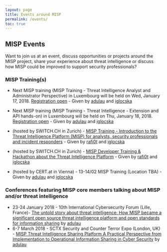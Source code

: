 ```yaml
---
layout: page
title: Events around MISP
permalink: /events/
toc: true
---
```


## MISP Events

Want to join us at an event, discuss opportunities or projects around the MISP project, share your experience about threat intelligence or discuss how MISP could be improved to support security professionals?

### MISP Training(s)


- Next MISP training (MISP Training - Threat Intelligence Analyst and Administrator Perspective) in Luxembourg will be held on Wed, January 17, 2018. [Registration open](https://www.eventbrite.com/e/misp-training-threat-intelligence-analyst-and-administrator-perspective-tickets-41038260542?aff=es2) - Given by [adulau](https://twitter.com/adulau) and [iglocska](https://twitter.com/Iglocska)
- Next MISP training (MISP Training - Threat Intelligence - Extension and API hands-on) in Luxembourg will be held on Thu, January 18, 2018. [Registration open](https://www.eventbrite.com/e/misp-training-threat-intelligence-extension-and-api-hands-on-tickets-41038554421?aff=es2) - Given by [adulau](https://twitter.com/adulau) and [iglocska](https://twitter.com/Iglocska)

- (hosted by SWITCH.CH in Zurich) - [MISP Training - Introduction to the Threat Intelligence Platform (MISP) for analysts, security professionals and incident responders](https://www.eventbrite.com/e/misp-training-introduction-to-the-threat-intelligence-platform-misp-for-analysts-security-tickets-41313905002?aff=es2) - Given by [rafi0t](https://twitter.com/rafi0t/) and [iglocska](https://twitter.com/Iglocska)
- (hosted by SWITCH.CH in Zurich) - [MISP Developer Training & Hackathon about the Threat Intelligence Platform](https://www.eventbrite.com/e/misp-developer-training-hackathon-about-the-threat-intelligence-platform-tickets-41314017338?aff=es2) - Given by [rafi0t](https://twitter.com/rafi0t/) and [iglocska](https://twitter.com/Iglocska)

- (hosted by CERT.at in Vienna) - 13-14/02 MISP Training (Location TBA) -  Given by [adulau](https://twitter.com/adulau) and [iglocska](https://twitter.com/Iglocska) 

### Conferences featuring MISP core members talking about MISP and/or threat intelligence

- 23-24 January 2018 - 10th International Cybersecurity Forum (Lille, France)- [The untold story about threat intelligence: How MISP became a significant open source threat intelligence platform and open standards for information sharing](https://www.forum-fic.com/site/GB/Forum/Day_2,C60031,I60031.htm) by [adulau](https://twitter.com/adulau)
- 6-7 March 2018 - SCTX Security and Counter Terror Expo (London, UK) - [MISP Threat Intelligence Sharing Platform  A Practical Perspective from Implementation to Operational Information Sharing in Cyber Security](https://www.counterterrorexpo.com/cyber-threat-intelligence-kjgw/misp-threat-intelligence-sharing-platform--a-practical-perspective-from-implementation-to-operational-information-sharing-in-cyber-security) by [adulau](https://twitter.com/adulau)

